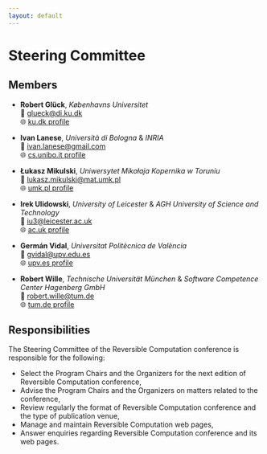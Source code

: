 ```yaml
---
layout: default
---
```


# Steering Committee

## Members

- **Robert Glück**, _Københavns Universitet_  
  📧 [glueck@di.ku.dk](mailto:glueck@di.ku.dk)  
  🌐 [ku.dk profile](https://researchprofiles.ku.dk/en/persons/robert-gl%C3%BCck)

- **Ivan Lanese**, _Università di Bologna_ & _INRIA_  
  📧 [ivan.lanese@gmail.com](mailto:ivan.lanese@gmail.com)  
  🌐 [cs.unibo.it profile](https://www.cs.unibo.it/~lanese/)

- **Łukasz Mikulski**, _Uniwersytet Mikołaja Kopernika w Toruniu_  
  📧 [lukasz.mikulski@mat.umk.pl](mailto:lukasz.mikulski@mat.umk.pl)  
  🌐 [umk.pl profile](https://damsi.umk.pl/en/centre/computer-science-formal-languages-and-concurrency/#Mikulski)

- **Irek Ulidowski**, _University of Leicester_ & _AGH University of Science and Technology_  
  📧 [iu3@leicester.ac.uk](mailto:iu3@leicester.ac.uk)  
  🌐 [ac.uk profile](https://www.cs.le.ac.uk/people/iulidowski/)
  
- **Germán Vidal**, _Universitat Politècnica de València_  
  📧 [gvidal@upv.edu.es](mailto:gvidal@upv.edu.es)  
  🌐 [upv.es profile](https://gvidal.webs.upv.es/)

- **Robert Wille**, _Technische Universität München_ & _Software Competence Center Hagenberg GmbH_  
  📧 [robert.wille@tum.de](mailto:robert.wille@tum.de)  
  🌐 [tum.de profile](https://www.cda.cit.tum.de/team/wille/bio/)

## Responsibilities 

The Steering Committee of the Reversible Computation conference is responsible for the following:

- Select the Program Chairs and the Organizers for the next edition of Reversible Computation conference,
- Advise the Program Chairs and the Organizers on matters related to the conference,
- Review regularly the format of Reversible Computation conference and the type of publication venue,
- Manage and maintain Reversible Computation web pages,
- Answer enquiries regarding Reversible Computation conference and its web pages.

